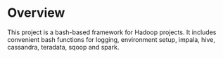 Overview
========
This project is a bash-based framework for Hadoop projects. It includes convenient bash functions for logging, environment setup, impala, hive, cassandra, teradata, sqoop and spark. 
